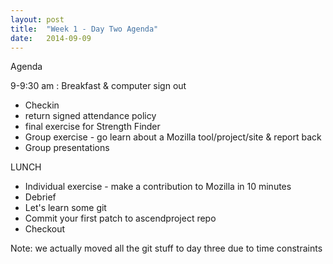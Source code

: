 ```yaml
---
layout: post
title:  "Week 1 - Day Two Agenda"
date:   2014-09-09
---
```


Agenda

9-9:30 am :  Breakfast & computer sign out

* Checkin
* return signed attendance policy
* final exercise for Strength Finder
* Group exercise - go learn about a Mozilla tool/project/site & report back
* Group presentations


LUNCH

* Individual exercise - make a contribution to Mozilla in 10 minutes
* Debrief
* Let's learn some git
* Commit your first patch to ascendproject repo
* Checkout

Note: we actually moved all the git stuff to day three due to time constraints